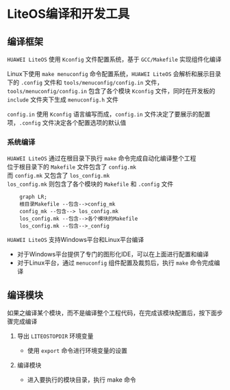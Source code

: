 # LiteOS编译和开发工具
## 编译框架
`HUAWEI LiteOS` 使用 `Kconfig` 文件配置系统，基于 `GCC/Makefile` 实现组件化编译  

Linux下使用 `make menuconfig` 命令配置系统，`HUAWEI LiteOS` 会解析和展示目录下的 `.config` 文件和 `tools/menuconfig/config.in` 文件，`tools/menuconfig/config.in` 包含了各个模块 `Kconfig` 文件，同时在开发板的 `include` 文件夹下生成 `menuconfig.h` 文件  

`config.in` 使用 `Kconfig` 语言编写而成，`config.in` 文件决定了要展示的配置项，`.config` 文件决定各个配置选项的默认值

### 系统编译
`HUAWEI LiteOS` 通过在根目录下执行 `make` 命令完成自动化编译整个工程  
位于根目录下的 `Makefile` 文件包含了 `config.mk`  
而 `config.mk` 又包含了 `los_config.mk`   
`los_config.mk` 则包含了各个模块的 `Makefile` 和 `.config` 文件

```mermaid
	graph LR;
	根目录Makefile --包含-->config_mk
	config_mk --包含--> los_config.mk
	los_config.mk --包含-->各个模块的Makefile
	los_config.mk --包含-->_config
```

`HUAWEI LiteOS` 支持Windows平台和Linux平台编译
+ 对于Windows平台提供了专门的图形化IDE，可以在上面进行配置和编译
+ 对于Linux平台，通过 `menuconfig` 组件配置及裁剪后，执行 `make` 命令完成编译

## 编译模块
如果之编译某个模块，而不是编译整个工程代码，在完成该模块配置后，按下面步骤完成编译
1. 导出 `LITEOSTOPDIR` 环境变量
	+ 使用 `export` 命令进行环境变量的设置

2. 编译模块
	+ 进入要执行的模块目录，执行 make 命令
